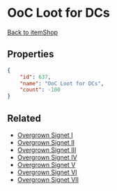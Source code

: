 # OoC Loot for DCs

<no description available>

[Back to itemShop](../item-shops.md)

## Properties

```json
{
    "id": 637,
    "name": "OoC Loot for DCs",
    "count": -100
}
```

## Related

- [Overgrown Signet I](../items/19004-overgrown-signet-i.md)
- [Overgrown Signet II](../items/19005-overgrown-signet-ii.md)
- [Overgrown Signet III](../items/19006-overgrown-signet-iii.md)
- [Overgrown Signet IV](../items/19007-overgrown-signet-iv.md)
- [Overgrown Signet V](../items/19008-overgrown-signet-v.md)
- [Overgrown Signet VI](../items/19009-overgrown-signet-vi.md)
- [Overgrown Signet VII](../items/19010-overgrown-signet-vii.md)

